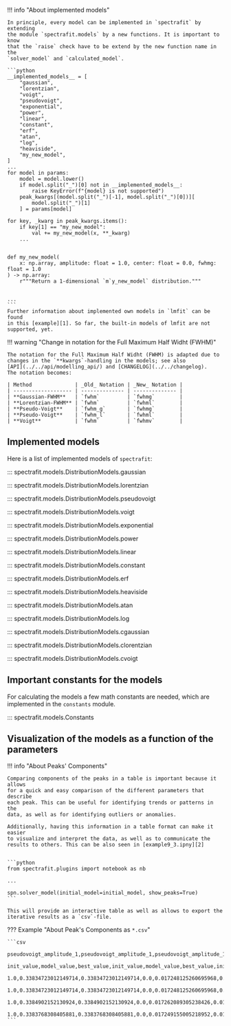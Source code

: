 !!! info "About implemented models"

    In principle, every model can be implemented in `spectrafit` by extending
    the module `spectrafit.models` by a new functions. It is important to know
    that the `raise` check have to be extend by the new function name in the
    `solver_model` and `calculated_model`.

    ```python
    __implemented_models__ = [
        "gaussian",
        "lorentzian",
        "voigt",
        "pseudovoigt",
        "exponential",
        "power",
        "linear",
        "constant",
        "erf",
        "atan",
        "log",
        "heaviside",
        "my_new_model",
    ]
    ...
    for model in params:
        model = model.lower()
        if model.split("_")[0] not in __implemented_models__:
            raise KeyError(f"{model} is not supported")
        peak_kwargs[(model.split("_")[-1], model.split("_")[0])][
            model.split("_")[1]
        ] = params[model]

    for key, _kwarg in peak_kwargs.items():
        if key[1] == "my_new_model":
            val += my_new_model(x, **_kwarg)
        ...


    def my_new_model(
        x: np.array, amplitude: float = 1.0, center: float = 0.0, fwhmg: float = 1.0
    ) -> np.array:
        r"""Return a 1-dimensional `m`y_new_model` distribution."""


    ...
    ```
    Further information about implemented own models in `lmfit` can be found
    in this [example][1]. So far, the built-in models of lmfit are not
    supported, yet.

!!! warning "Change in notation for the Full Maximum Half Widht (FWHM)"

    The notation for the Full Maximum Half Widht (FWHM) is adapted due to
    changes in the `**kwargs`-handling in the models; see also
    [API](../../api/modelling_api/) and [CHANGELOG](../../changelog).
    The notation becomes:

    | Method              | _Old_ Notation | _New_ Notation |
    | ------------------- | -------------- | -------------- |
    | **Gaussian-FWHM**   | `fwhm`         | `fwhmg`        |
    | **Lorentzian-FWHM** | `fwhm`         | `fwhml`        |
    | **Pseudo-Voigt**    | `fwhm_g`       | `fwhmg`        |
    | **Pseudo-Voigt**    | `fwhm_l`       | `fwhml`        |
    | **Voigt**           | `fwhm`         | `fwhmv`        |

## Implemented models

Here is a list of implemented models of `spectrafit`:

::: spectrafit.models.DistributionModels.gaussian

::: spectrafit.models.DistributionModels.lorentzian

::: spectrafit.models.DistributionModels.pseudovoigt

::: spectrafit.models.DistributionModels.voigt

::: spectrafit.models.DistributionModels.exponential

::: spectrafit.models.DistributionModels.power

::: spectrafit.models.DistributionModels.linear

::: spectrafit.models.DistributionModels.constant

::: spectrafit.models.DistributionModels.erf

::: spectrafit.models.DistributionModels.heaviside

::: spectrafit.models.DistributionModels.atan

::: spectrafit.models.DistributionModels.log

::: spectrafit.models.DistributionModels.cgaussian

::: spectrafit.models.DistributionModels.clorentzian

::: spectrafit.models.DistributionModels.cvoigt

## Important constants for the models

For calculating the models a few math constants are needed, which are
implemented in the `constants` module.

::: spectrafit.models.Constants

## Visualization of the models as a function of the parameters

!!! info "About Peaks' Components"

    Comparing components of the peaks in a table is important because it allows
    for a quick and easy comparison of the different parameters that describe
    each peak. This can be useful for identifying trends or patterns in the
    data, as well as for identifying outliers or anomalies.

    Additionally, having this information in a table format can make it easier
    to visualize and interpret the data, as well as to communicate the
    results to others. This can be also seen in [example9_3.ipny][2]


    ```python
    from spectrafit.plugins import notebook as nb

    ...

    spn.solver_model(initial_model=initial_model, show_peaks=True)
    ```

    This will provide an interactive table as well as allows to export the
    iterative results as a `csv`-file.

??? Example "About Peak's Components as `*.csv`"

    ```csv
        pseudovoigt_amplitude_1,pseudovoigt_amplitude_1,pseudovoigt_amplitude_1,pseudovoigt_center_1,pseudovoigt_center_1,pseudovoigt_center_1,pseudovoigt_fwhmg_1,pseudovoigt_fwhmg_1,pseudovoigt_fwhmg_1,pseudovoigt_fwhml_1,pseudovoigt_fwhml_1,pseudovoigt_fwhml_1,gaussian_amplitude_2,gaussian_amplitude_2,gaussian_amplitude_2,gaussian_center_2,gaussian_center_2,gaussian_center_2,gaussian_fwhmg_2,gaussian_fwhmg_2,gaussian_fwhmg_2,gaussian_amplitude_3,gaussian_amplitude_3,gaussian_amplitude_3,gaussian_center_3,gaussian_center_3,gaussian_center_3,gaussian_fwhmg_3,gaussian_fwhmg_3,gaussian_fwhmg_3,gaussian_amplitude_4,gaussian_amplitude_4,gaussian_amplitude_4,gaussian_center_4,gaussian_center_4,gaussian_center_4,gaussian_fwhmg_4,gaussian_fwhmg_4,gaussian_fwhmg_4,gaussian_amplitude_5,gaussian_amplitude_5,gaussian_amplitude_5,gaussian_center_5,gaussian_center_5,gaussian_center_5,gaussian_fwhmg_5,gaussian_fwhmg_5,gaussian_fwhmg_5,gaussian_amplitude_6,gaussian_amplitude_6,gaussian_amplitude_6,gaussian_center_6,gaussian_center_6,gaussian_center_6,gaussian_fwhmg_6,gaussian_fwhmg_6,gaussian_fwhmg_6
        init_value,model_value,best_value,init_value,model_value,best_value,init_value,model_value,best_value,init_value,model_value,best_value,init_value,model_value,best_value,init_value,model_value,best_value,init_value,model_value,best_value,init_value,model_value,best_value,init_value,model_value,best_value,init_value,model_value,best_value,init_value,model_value,best_value,init_value,model_value,best_value,init_value,model_value,best_value,init_value,model_value,best_value,init_value,model_value,best_value,init_value,model_value,best_value,init_value,model_value,best_value,init_value,model_value,best_value,init_value,model_value,best_value
        1.0,0.33834723012149714,0.33834723012149714,0.0,0.017248125260695968,0.017248125260695968,0.1,0.020000000004318036,0.020000000004318036,0.1,0.1999999999970698,0.1999999999970698,0.3,0.04935454783731008,0.04935454783731008,2.0,1.6275712126681712,1.6275712126681712,0.1,0.2999853736750539,0.2999853736750539,0.3,0.08603886973285346,0.08603886973285346,2.5,2.447935058411735,2.447935058411735,0.2,0.3999999771273954,0.3999999771273954,0.3,0.07288548037982234,0.07288548037982234,2.5,2.031809677600558,2.031809677600558,0.3,0.399999999994134,0.399999999994134,0.3,0.0806454229648127,0.0806454229648127,3.0,3.0955581713143245,3.0955581713143245,0.3,0.39999999989892293,0.39999999989892293,0.3,0.09759693340603837,0.09759693340603837,3.8,3.7000000000154216,3.7000000000154216,0.3,0.39999931341337847,0.39999931341337847
        1.0,0.33834723012149714,0.33834723012149714,0.0,0.017248125260695968,0.017248125260695968,0.1,0.020000000004318036,0.020000000004318036,0.1,0.1999999999970698,0.1999999999970698,0.3,0.04935454783731008,0.04935454783731008,2.0,1.6275712126681712,1.6275712126681712,0.1,0.2999853736750539,0.2999853736750539,0.3,0.08603886973285346,0.08603886973285346,2.5,2.447935058411735,2.447935058411735,0.2,0.3999999771273954,0.3999999771273954,0.3,0.07288548037982234,0.07288548037982234,2.5,2.031809677600558,2.031809677600558,0.3,0.399999999994134,0.399999999994134,0.3,0.0806454229648127,0.0806454229648127,3.0,3.0955581713143245,3.0955581713143245,0.3,0.39999999989892293,0.39999999989892293,0.3,0.09759693340603837,0.09759693340603837,3.8,3.7000000000154216,3.7000000000154216,0.3,0.39999931341337847,0.39999931341337847
        1.0,0.3384902152130924,0.3384902152130924,0.0,0.017262089305238426,0.017262089305238426,0.1,0.02000000000431808,0.02000000000431808,0.1,0.19999999999707,0.19999999999707,0.3,0.06390170759703961,0.06390170759703961,2.0,1.7470034358646442,1.7470034358646442,0.1,0.29999999999595617,0.29999999999595617,0.3,0.10843271104545171,0.10843271104545171,2.5,2.318373021191109,2.318373021191109,0.2,0.39999999999414,0.39999999999414,0.3,0.0828004001712187,0.0828004001712187,2.5,3.0506627778035975,3.0506627778035975,0.3,0.3999825114407111,0.3999825114407111,0.3,0.039900814326592204,0.039900814326592204,3.0,4.379956884593627,4.379956884593627,0.3,0.3999999999941403,0.3999999999941403,0.3,0.09812726904670366,0.09812726904670366,3.8,3.7000000000154216,3.7000000000154216,0.2,0.39999999999413927,0.39999999999413927
        1.0,0.3383768308405881,0.3383768308405881,0.0,0.017249155005218952,0.017249155005218952,0.1,0.020000223602285063,0.020000223602285063,0.1,0.19999665144901568,0.19999665144901568,0.3,0.05316047862491946,0.05316047862491946,2.0,1.6591127700194552,1.6591127700194552,0.1,0.29999262582163666,0.29999262582163666,0.3,0.08210748667320089,0.08210748667320089,2.5,2.424765205447216,2.424765205447216,0.2,0.39949761254017074,0.39949761254017074,0.3,0.06636980111213131,0.06636980111213131,2.5,2.0669028672740284,2.0669028672740284,0.3,0.39999998671625336,0.39999998671625336,0.3,0.08125492663466871,0.08125492663466871,3.0,3.0662131700347164,3.0662131700347164,0.3,0.39999999999414,0.39999999999414,0.3,0.09830451265206608,0.09830451265206608,3.7,3.700483502444169,3.700483502444169,0.2,0.39999999997262314,0.39999999997262314
    ```

[1]: https://lmfit.github.io/lmfit-py/examples/documentation/model_two_components.html#sphx-glr-examples-documentation-model-two-components-py
[2]: https://github.com/Anselmoo/spectrafit/blob/main/docs/examples/example9_3.ipynb
